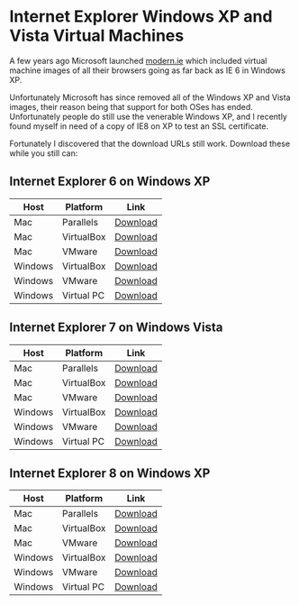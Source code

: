 # Internet Explorer Windows XP and Vista Virtual Machines

A few years ago Microsoft launched [modern.ie](http://modern.ie) which included virtual machine images of all their browsers going as far back as IE 6 in Windows XP.

Unfortunately Microsoft has since removed all of the Windows XP and Vista images, their reason being that support for both OSes has ended. Unfortunately people do still use the venerable Windows XP, and I recently found myself in need of a copy of IE8 on XP to test an SSL certificate.

Fortunately I discovered that the download URLs still work. Download these while you still can:

## Internet Explorer 6 on Windows XP

Host      | Platform    | Link
----------|-------------|----------|
Mac       | Parallels   | [Download](https://az412801.vo.msecnd.net/vhd/VMBuild_20141027/Parallels/IE6/Mac/IE6.XP.For.Mac.Parallels.zip)
Mac       | VirtualBox  | [Download](https://az412801.vo.msecnd.net/vhd/VMBuild_20141027/VirtualBox/IE6/Mac/IE6.XP.For.Mac.VirtualBox.zip)
Mac       | VMware      | [Download](https://az412801.vo.msecnd.net/vhd/VMBuild_20141027/VMware/IE6/Mac/IE6.XP.For.Mac.VMware.zip)
Windows   | VirtualBox  | [Download](https://az412801.vo.msecnd.net/vhd/VMBuild_20141027/VirtualBox/IE6/Windows/IE6.XP.For.Windows.VirtualBox.zip)
Windows   | VMware      | [Download](https://az412801.vo.msecnd.net/vhd/VMBuild_20141027/VMware/IE6/Windows/IE6.XP.For.Windows.VMware.zip)
Windows   | Virtual PC  | [Download](https://az412801.vo.msecnd.net/vhd/VMBuild_20141027/VPC/IE6/Windows/IE6.XP.For.Windows.VPC.zip)

## Internet Explorer 7 on Windows Vista

Host      | Platform    | Link
----------|-------------|----------|
Mac       | Parallels   | [Download](https://az412801.vo.msecnd.net/vhd/VMBuild_20141027/Parallels/IE7/Mac/IE7.Vista.For.Mac.Parallels.zip)
Mac       | VirtualBox  | [Download](https://az412801.vo.msecnd.net/vhd/VMBuild_20141027/VirtualBox/IE7/Mac/IE7.Vista.For.Mac.VirtualBox.zip)
Mac       | VMware      | [Download](https://az412801.vo.msecnd.net/vhd/VMBuild_20141027/VMware/IE7/Mac/IE7.Vista.For.Mac.VMware.zip)
Windows   | VirtualBox  | [Download](https://az412801.vo.msecnd.net/vhd/VMBuild_20141027/VirtualBox/IE7/Windows/IE7.Vista.For.Windows.VirtualBox.zip)
Windows   | VMware      | [Download](https://az412801.vo.msecnd.net/vhd/VMBuild_20141027/VMware/IE7/Windows/IE7.Vista.For.Windows.VMware.zip)
Windows   | Virtual PC  | [Download](https://az412801.vo.msecnd.net/vhd/VMBuild_20141027/VPC/IE7/Windows/IE7.Vista.For.Windows.VPC.zip)

## Internet Explorer 8 on Windows XP

Host      | Platform    | Link
----------|-------------|----------|
Mac       | Parallels   | [Download](https://az412801.vo.msecnd.net/vhd/VMBuild_20141027/Parallels/IE8/Mac/IE8.XP.For.Mac.Parallels.zip)
Mac       | VirtualBox  | [Download](https://az412801.vo.msecnd.net/vhd/VMBuild_20141027/VirtualBox/IE8/Mac/IE8.XP.For.Mac.VirtualBox.zip)
Mac       | VMware      | [Download](https://az412801.vo.msecnd.net/vhd/VMBuild_20141027/VMware/IE8/Mac/IE8.XP.For.Mac.VMware.zip)
Windows   | VirtualBox  | [Download](https://az412801.vo.msecnd.net/vhd/VMBuild_20141027/VirtualBox/IE8/Windows/IE8.XP.For.Windows.VirtualBox.zip)
Windows   | VMware      | [Download](https://az412801.vo.msecnd.net/vhd/VMBuild_20141027/VMware/IE8/Windows/IE8.XP.For.Windows.VMware.zip)
Windows   | Virtual PC  | [Download](https://az412801.vo.msecnd.net/vhd/VMBuild_20141027/VPC/IE8/Windows/IE8.XP.For.Windows.VPC.zip)